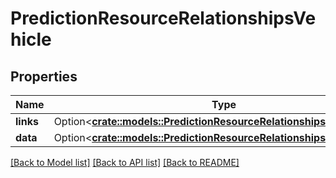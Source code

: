 # PredictionResourceRelationshipsVehicle

## Properties

Name | Type | Description | Notes
------------ | ------------- | ------------- | -------------
**links** | Option<[**crate::models::PredictionResourceRelationshipsVehicleLinks**](PredictionResource_relationships_vehicle_links.md)> |  | [optional]
**data** | Option<[**crate::models::PredictionResourceRelationshipsVehicleData**](PredictionResource_relationships_vehicle_data.md)> |  | [optional]

[[Back to Model list]](../README.md#documentation-for-models) [[Back to API list]](../README.md#documentation-for-api-endpoints) [[Back to README]](../README.md)



